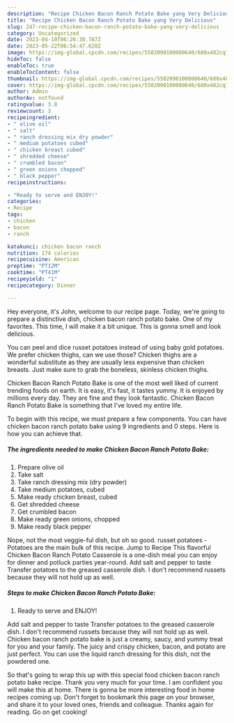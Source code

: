 ```yaml
---
description: "Recipe Chicken Bacon Ranch Potato Bake yang Very Delicious"
title: "Recipe Chicken Bacon Ranch Potato Bake yang Very Delicious"
slug: 247-recipe-chicken-bacon-ranch-potato-bake-yang-very-delicious
category: Uncategorized
date: 2023-04-10T06:26:38.787Z
date: 2023-05-22T06:54:47.628Z
image: https://img-global.cpcdn.com/recipes/5502090100080640/680x482cq70/chicken-bacon-ranch-potato-bake-recipe-main-photo.jpg
hideToc: false
enableToc: true
enableTocContent: false
thumbnail: https://img-global.cpcdn.com/recipes/5502090100080640/680x482cq70/chicken-bacon-ranch-potato-bake-recipe-main-photo.jpg
cover: https://img-global.cpcdn.com/recipes/5502090100080640/680x482cq70/chicken-bacon-ranch-potato-bake-recipe-main-photo.jpg
author: Admin
authorAv: notfound
ratingvalue: 3.8
reviewcount: 3
recipeingredient:
- " olive oil"
- " salt"
- " ranch dressing mix dry powder"
- " medium potatoes cubed"
- " chicken breast cubed"
- " shredded cheese"
- " crumbled bacon"
- " green onions chopped"
- " black pepper"
recipeinstructions:

- "Ready to serve and ENJOY!"
categories:
- Recipe
tags:
- chicken
- bacon
- ranch

katakunci: chicken bacon ranch 
nutrition: 174 calories
recipecuisine: American
preptime: "PT12M"
cooktime: "PT41M"
recipeyield: "1"
recipecategory: Dinner

---
```



Hey everyone, it's John, welcome to our recipe page. Today, we're going to prepare a distinctive dish, chicken bacon ranch potato bake. One of my favorites. This time, I will make it a bit unique. This is gonna smell and look delicious.

You can peel and dice russet potatoes instead of using baby gold potatoes. We prefer chicken thighs, can we use those? Chicken thighs are a wonderful substitute as they are usually less expensive than chicken breasts. Just make sure to grab the boneless, skinless chicken thighs.

Chicken Bacon Ranch Potato Bake is one of the most well liked of current trending foods on earth. It is easy, it's fast, it tastes yummy. It is enjoyed by millions every day. They are fine and they look fantastic. Chicken Bacon Ranch Potato Bake is something that I've loved my entire life.


To begin with this recipe, we must prepare a few components. You can have chicken bacon ranch potato bake using 9 ingredients and 0 steps. Here is how you can achieve that.

<!--inarticleads1-->

##### The ingredients needed to make Chicken Bacon Ranch Potato Bake:

1. Prepare  olive oil
1. Take  salt
1. Take  ranch dressing mix (dry powder)
1. Take  medium potatoes, cubed
1. Make ready  chicken breast, cubed
1. Get  shredded cheese
1. Get  crumbled bacon
1. Make ready  green onions, chopped
1. Make ready  black pepper


Nope, not the most veggie-ful dish, but oh so good. russet potatoes - Potatoes are the main bulk of this recipe. Jump to Recipe This flavorful Chicken Bacon Ranch Potato Casserole is a one-dish meal you can enjoy for dinner and potluck parties year-round. Add salt and pepper to taste Transfer potatoes to the greased casserole dish. I don&#39;t recommend russets because they will not hold up as well. 

<!--inarticleads2-->

##### Steps to make Chicken Bacon Ranch Potato Bake:


1. Ready to serve and ENJOY!

Add salt and pepper to taste Transfer potatoes to the greased casserole dish. I don&#39;t recommend russets because they will not hold up as well. Chicken bacon ranch potato bake is just a creamy, saucy, and yummy treat for you and your family. The juicy and crispy chicken, bacon, and potato are just perfect. You can use the liquid ranch dressing for this dish, not the powdered one. 

So that's going to wrap this up with this special food chicken bacon ranch potato bake recipe. Thank you very much for your time. I am confident you will make this at home. There is gonna be more interesting food in home recipes coming up. Don't forget to bookmark this page on your browser, and share it to your loved ones, friends and colleague. Thanks again for reading. Go on get cooking!
